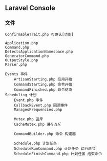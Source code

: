 ## Laravel Console

### 文件
    ConfirmableTrait.php 可确认[功能]

    Application.php
    Command.php
    DetectsApplicationNamespace.php
    GeneratorCommand.php
    OutputStyle.php
    Parser.php

    Events 事件
        ArtisanStarting.php 应用开始
        CommandStarting.php 命令开始
        CommandFinished.php 命令结束
    Scheduling 计划
        Event.php 事件
        CallbackEvent.php 回调事件
        ManagesFrequencies.php

        Mutex.php 互斥
        CacheMutex.php 缓存互斥

        CommandBuilder.php 命令 构建器

        Schedule.php 计划任务
        ScheduleRunCommand.php 计划任务 运行命令
        ScheduleFinishCommand.php 计划任务 结束命令
